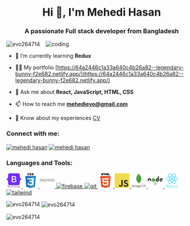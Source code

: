 <h1 align="center">Hi 👋, I'm Mehedi Hasan</h1>
<h3 align="center">A passionate Full stack developer from Bangladesh</h3>

<img align="right" alt="coding" width="400" src="https://i.ibb.co/Jc6Qtp3/img.gif">

<p align="left"> <img src="https://komarev.com/ghpvc/?username=evo264714&label=Profile%20views&color=0e75b6&style=flat" alt="evo264714" /> </p>

- 🌱 I’m currently learning **Redux**

- 👨‍💻 My portfolio [https://64a2446c1a33a640c4b26a82--legendary-bunny-f2e682.netlify.app/](https://64a2446c1a33a640c4b26a82--legendary-bunny-f2e682.netlify.app/)

- 💬 Ask me about **React, JavaScript, HTML, CSS**

- 📫 How to reach me **mehedievo@gmail.com**

- 📄 Know about my experiences [CV]([https://drive.google.com/file/d/1C36rycOma-4Xwl42BEGCV_YpIkc2PnaT/view?usp=sharing](https://drive.google.com/file/d/1G1WvTuhcqAc83-oihfM247jDHoq2hSqy/view?usp=drive_link))

<h3 align="left">Connect with me:</h3>
<p align="left">
<a href="https://www.linkedin.com/in/mehedi-hasan-026372278/" target="blank"><img align="center" src="https://raw.githubusercontent.com/rahuldkjain/github-profile-readme-generator/master/src/images/icons/Social/linked-in-alt.svg" alt="mehedi hasan" height="30" width="40" /></a>
<a href="https://www.facebook.com/mehedihasan.evo/" target="blank"><img align="center" src="https://raw.githubusercontent.com/rahuldkjain/github-profile-readme-generator/master/src/images/icons/Social/facebook.svg" alt="mehedi hasan" height="30" width="40" /></a>
</p>

<h3 align="left">Languages and Tools:</h3>
<p align="left"> <a href="https://getbootstrap.com" target="_blank" rel="noreferrer"> <img src="https://raw.githubusercontent.com/devicons/devicon/master/icons/bootstrap/bootstrap-plain-wordmark.svg" alt="bootstrap" width="40" height="40"/> </a> <a href="https://www.w3schools.com/css/" target="_blank" rel="noreferrer"> <img src="https://raw.githubusercontent.com/devicons/devicon/master/icons/css3/css3-original-wordmark.svg" alt="css3" width="40" height="40"/> </a> <a href="https://expressjs.com" target="_blank" rel="noreferrer"> <img src="https://raw.githubusercontent.com/devicons/devicon/master/icons/express/express-original-wordmark.svg" alt="express" width="40" height="40"/> </a> <a href="https://firebase.google.com/" target="_blank" rel="noreferrer"> <img src="https://www.vectorlogo.zone/logos/firebase/firebase-icon.svg" alt="firebase" width="40" height="40"/> </a> <a href="https://git-scm.com/" target="_blank" rel="noreferrer"> <img src="https://www.vectorlogo.zone/logos/git-scm/git-scm-icon.svg" alt="git" width="40" height="40"/> </a> <a href="https://www.w3.org/html/" target="_blank" rel="noreferrer"> <img src="https://raw.githubusercontent.com/devicons/devicon/master/icons/html5/html5-original-wordmark.svg" alt="html5" width="40" height="40"/> </a> <a href="https://developer.mozilla.org/en-US/docs/Web/JavaScript" target="_blank" rel="noreferrer"> <img src="https://raw.githubusercontent.com/devicons/devicon/master/icons/javascript/javascript-original.svg" alt="javascript" width="40" height="40"/> </a> <a href="https://www.mongodb.com/" target="_blank" rel="noreferrer"> <img src="https://raw.githubusercontent.com/devicons/devicon/master/icons/mongodb/mongodb-original-wordmark.svg" alt="mongodb" width="40" height="40"/> </a> <a href="https://nodejs.org" target="_blank" rel="noreferrer"> <img src="https://raw.githubusercontent.com/devicons/devicon/master/icons/nodejs/nodejs-original-wordmark.svg" alt="nodejs" width="40" height="40"/> </a> <a href="https://reactjs.org/" target="_blank" rel="noreferrer"> <img src="https://raw.githubusercontent.com/devicons/devicon/master/icons/react/react-original-wordmark.svg" alt="react" width="40" height="40"/> </a> <a href="https://tailwindcss.com/" target="_blank" rel="noreferrer"> <img src="https://www.vectorlogo.zone/logos/tailwindcss/tailwindcss-icon.svg" alt="tailwind" width="40" height="40"/> </a> </p>

<p><img align="left" src="https://github-readme-stats.vercel.app/api/top-langs?username=evo264714&show_icons=true&locale=en&layout=compact" alt="evo264714" /></p>

<p>&nbsp;<img align="center" src="https://github-readme-stats.vercel.app/api?username=evo264714&show_icons=true&locale=en" alt="evo264714" /></p>

<p><img align="center" src="https://github-readme-streak-stats.herokuapp.com/?user=evo264714&" alt="evo264714" /></p>
